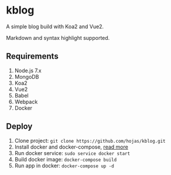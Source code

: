 # kblog

A simple blog build with Koa2 and Vue2.

Markdown and syntax highlight supported.

## Requirements

1. Node.js 7.x
2. MongoDB
3. Koa2
4. Vue2
5. Babel
6. Webpack
7. Docker

## Deploy

1. Clone project: `git clone https://github.com/hojas/kblog.git`
2. Install docker and docker-compose, [read more](https://www.docker.com/)
3. Run docker service: `sudo service docker start`
3. Build docker image: `docker-compose build`
4. Run app in docker: `docker-compose up -d`
